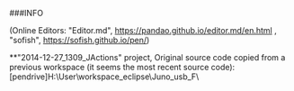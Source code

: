 ###INFO

(Online Editors: "Editor.md", https://pandao.github.io/editor.md/en.html ,   "sofish", https://sofish.github.io/pen/)

**"2014-12-27_1309_JActions" project, Original source code copied from a previous workspace (it seems the most recent source code): 
[pendrive]H:\User\workspace_eclipse\Juno_usb_F\

